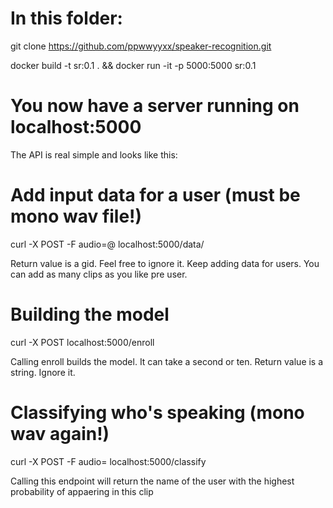 # In this folder:

git clone https://github.com/ppwwyyxx/speaker-recognition.git

docker build -t sr:0.1 . && docker run -it -p 5000:5000 sr:0.1

# You now have a server running on localhost:5000
The API is real simple and looks like this:

# Add input data for a user (must be mono wav file!)
curl -X POST -F audio=@<filename> localhost:5000/data/<user>

Return value is a gid. Feel free to ignore it. Keep adding data for users. You can add as many clips as you like pre user.

# Building the model
curl -X POST localhost:5000/enroll

Calling enroll builds the model. It can take a second or ten. Return value is a string. Ignore it.

# Classifying who's speaking (mono wav again!)
curl -X POST -F audio=<filename> localhost:5000/classify

Calling this endpoint will return the name of the user with the highest probability of appaering in this clip
